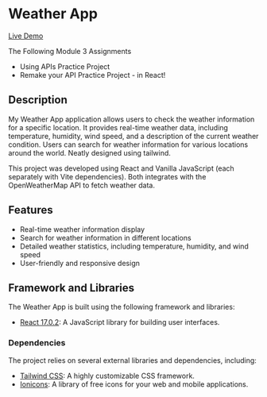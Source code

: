 # Weather App

[Live Demo](https://darlegui-weather-app.netlify.app/)

The Following Module 3 Assignments

- Using APIs Practice Project
- Remake your API Practice Project - in React!

## Description

My Weather App application allows users to check the weather information for a specific location. It provides real-time weather data, including temperature, humidity, wind speed, and a description of the current weather condition. Users can search for weather information for various locations around the world. Neatly designed using tailwind.

This project was developed using React and Vanilla JavaScript (each separately with Vite dependencies). Both integrates with the OpenWeatherMap API to fetch weather data.

## Features

- Real-time weather information display
- Search for weather information in different locations
- Detailed weather statistics, including temperature, humidity, and wind speed
- User-friendly and responsive design

## Framework and Libraries

The Weather App is built using the following framework and libraries:

- [React 17.0.2](https://reactjs.org/): A JavaScript library for building user interfaces.

### Dependencies

The project relies on several external libraries and dependencies, including:

- [Tailwind CSS](https://tailwindcss.com/): A highly customizable CSS framework.
- [Ionicons](https://ionicons.com/): A library of free icons for your web and mobile applications.
